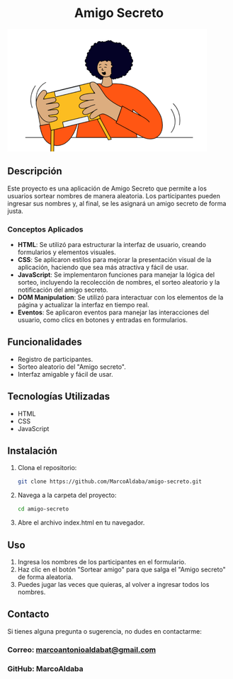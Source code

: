 <!-- # Amigo Secreto -->
<h1 align = "center">Amigo Secreto</h1>

![Logo del Proyecto](assets/amigo-secreto.png)
## Descripción
Este proyecto es una aplicación de Amigo Secreto que permite a los usuarios sortear nombres de manera aleatoria. Los participantes pueden ingresar sus nombres y, al final, se les asignará un amigo secreto de forma justa.

### Conceptos Aplicados
- **HTML**: Se utilizó para estructurar la interfaz de usuario, creando formularios y elementos visuales.
- **CSS**: Se aplicaron estilos para mejorar la presentación visual de la aplicación, haciendo que sea más atractiva y fácil de usar.
- **JavaScript**: Se implementaron funciones para manejar la lógica del sorteo, incluyendo la recolección de nombres, el sorteo aleatorio y la notificación del amigo secreto.
- **DOM Manipulation**: Se utilizó para interactuar con los elementos de la página y actualizar la interfaz en tiempo real.
- **Eventos**: Se aplicaron eventos para manejar las interacciones del usuario, como clics en botones y entradas en formularios.

## Funcionalidades
- Registro de participantes.
- Sorteo aleatorio del "Amigo secreto".
- Interfaz amigable y fácil de usar.

## Tecnologías Utilizadas
- HTML
- CSS
- JavaScript

## Instalación
1. Clona el repositorio:
   ```bash
   git clone https://github.com/MarcoAldaba/amigo-secreto.git

2. Navega a la carpeta del proyecto:
    ```bash
    cd amigo-secreto

3. Abre el archivo index.html en tu navegador.

## Uso
1. Ingresa los nombres de los participantes en el formulario.
2. Haz clic en el botón "Sortear amigo" para que salga el "Amigo secreto" de forma aleatoria.
3. Puedes jugar las veces que quieras, al volver a ingresar todos los nombres.

## Contacto
Si tienes alguna pregunta o sugerencia, no dudes en contactarme:

### Correo: marcoantonioaldabat@gmail.com
### GitHub: MarcoAldaba